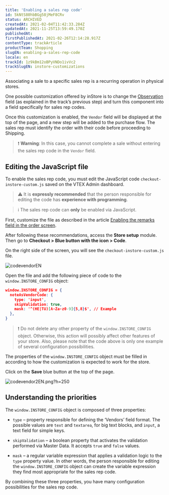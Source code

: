 ```yaml
---
title: 'Enabling a sales rep code'
id: 5kNtS80hbBGg58jMeF8CRv
status: ARCHIVED
createdAt: 2021-02-04T11:42:33.284Z
updatedAt: 2021-11-25T13:59:49.170Z
publishedAt: 
firstPublishedAt: 2021-02-26T12:14:28.917Z
contentType: trackArticle
productTeam: Shopping
slugEN: enabling-a-sales-rep-code
locale: en
trackId: 1z9kBm12oBPyVNDo1ivVc2
trackSlugEN: instore-customizations
---
```


Associating a sale to a specific sales rep is a recurring operation in physical stores.

One possible customization offered by inStore is to change the [Observation](https://help.vtex.com/en/tracks/instore-customizacoes--1z9kBm12oBPyVNDo1ivVc2/8Aj21R8bll0tdrxHWjVOs) field (as explained in the track’s previous step) and turn this component into a field specifically for sales rep codes.

Once this customization is enabled, the `Vendor` field will be displayed at the top of the page, and a new step will be added to the purchase flow. The sales rep must identify the order with their code before proceeding to Shipping.

>❗ **Warning**: In this case, you cannot complete a sale without entering the sales rep code in the `Vendor` field.

## Editing the JavaScript file

To enable the sales rep code, you must edit the JavaScript code `checkout-instore-custom.js` saved on the VTEX Admin dashboard.

>⚠️ It is **expressly recommended** that the person responsible for editing the code has **experience with programming**.  

>ℹ️ The sales rep code can **only** be enabled via JavaScript.

First, customize the file as described in the article [Enabling the remarks field in the order screen](https://help.vtex.com/en/tracks/instore-customizacoes--1z9kBm12oBPyVNDo1ivVc2/8Aj21R8bll0tdrxHWjVOs).

After following these recommendations, access the __Store setup__ module. Then go to __Checkout > Blue button with the <i class="fas fa-cog"></i> icon > Code__.

On the right side of the screen, you will see the `checkout-instore-custom.js` file. 

![codevendorEN](//images.ctfassets.net/alneenqid6w5/71ZvVaWtn6hk5mYoISKE1y/2f4f5e201f6bc9b53fc694f7d70e05f3/codevendorEN.png)

Open the file and add the following piece of code to the `window.INSTORE_CONFIG` object:

```json
window.INSTORE_CONFIG = {
  noteAsVendorCode: {
    type: 'input',
    skipValidation: true,
    mask: '^(HE|TU)[A-Za-z0-9]{5,8}$', // Example
  },
}
```

>❗ Do not delete any other property of the `window.INSTORE_CONFIG` object. Otherwise, this action will possibly affect other features of your store. Also, please note that the code above is only one example of several configuration possibilities.

The properties of the `window.INSTORE_CONFIG` object must be filled in according to how the customization is expected to work for the store.

Click on the __Save__ blue button at the top of the page. 

![codevendor2EN.png?h=250](//images.ctfassets.net/alneenqid6w5/4T3vxA5Yatu9icLNPGuyCX/f456976ff81339225eef6bd0c458e6db/codevendor2EN.png)

## Understanding the priorities

The `window.INSTORE_CONFIG` object is composed of three properties:

- `type` – property responsible for defining the ‘Vendors’ field format. The possible values are `text` and `textarea`, for big text blocks, and `input`, a text field for simple keys.

- `skipValidation` – a boolean property that activates the validation performed via Master Data. It accepts `true` and `false` values.

- `mask` – a regular variable expression that applies a validation logic to the `type` property value. In other words, the person responsible for editing the `window.INSTORE_CONFIG` object can create the variable expression they find most appropriate for the sales rep code.

By combining these three properties, you have many configuration possibilities for the sales rep code. 
